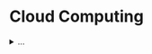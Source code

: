 # Cloud Computing

<details>
<summary>
...
</summary>

## Every AWS Cloud Service in 5 Minutes or Less

|Topic| Name | Full Name | What it does | What it costs |
|-|-|-|-|-|
|Compute|EC2|Elastic Cloud Compute|||
|Compute|Lightsail||||
|Compute|ECR|Elastic Container Registry|||
|Compute|ECS|Elastic Container Service|||
|Compute|EKS|Elastic Kubernetes Service|||
|Compute|Lambda||||
|Compute|Batch||||
|Compute|EB|Elastic Beanstalk|||
|Compute|Serverless Application Repository||||
|Storage|S3|Simple Storage Service|||
|Storage|EFS|Elastic File System|||
|Storage|FSx||||
|Storage|S3 Glacier||||
|Storage|Storage Gateway||||
|Storage|AWS Backup||||
|Database|RDS|Relational Database Service|||
|Database|DynamoDB||||
|Database|EC|ElastiCache|||
|Database|Neptune||||
|Database|Redshift||||
|Database|QLDB|Quantum Ledger Database|||
|Database|DocumentDB||||
|Migration & Transfer|Migration Hub||||
|Migration & Transfer|Application Discovery Service||||
|Migration & Transfer|Database Migration Service||||
|Migration & Transfer|Server Migration Service||||
|Migration & Transfer|AWS Transfer for SFTP||||
|Migration & Transfer|Snowball||||
|Migration & Transfer|DataSync||||
|Networking & Content Delivery|VPC|Virtual Private Cloud|||
|Networking & Content Delivery|CloudFront||||
|Networking & Content Delivery|Route 53||||
|Networking & Content Delivery|API Gateway||||
|Networking & Content Delivery|Direct Connect||||
|Networking & Content Delivery|App Mesh||||
|Networking & Content Delivery|Cloud Map||||
|Networking & Content Delivery|Global Accelerator||||
|Dev Tools|CodeStar||||
|Dev Tools|CodeCommit||||
|Dev Tools|CodeBuild||||
|Dev Tools|CodeDeploy||||
|Dev Tools|CodePipeline||||
|Dev Tools|Cloud9||||
|Dev Tools|X-Ray||||
|Robotics|RoboMaker||||
|Customer Engagement|AWS IQ||||
|Customer Engagement|Support||||
|Customer Engagement|Managed Services||||
|Blockchain|Managed Blockchain||||
|Satellite|Ground Station||||
|Management & Governance|Organizations||||
|Management & Governance|CloudWatch||||
|Management & Governance|Auto Scaling||||
|Management & Governance|CloudFormation||||
|Management & Governance|CloudTrail||||
|Management & Governance|Config||||
|Management & Governance|OpsWorks||||
|Management & Governance|Service Catalog||||
|Management & Governance|Systems Manager||||
|Management & Governance|Trusted Advisor||||
|Management & Governance|Control Tower||||
|Management & Governance|License Manager||||
|Management & Governance|Well-Architected Tool||||
|Management & Governance|Personal Health Dashboard||||
|Management & Governance|Chatbot||||
|Management & Governance|Launch Wizard||||
|Media Services|Elastic Transcoder||||
|Media Services|Kinesis Video Streams||||
|Media Services|MediaConnect||||
|Media Services|MediaConvert||||
|Media Services|MediaLive||||
|Media Services|MediaPackage||||
|Media Services|MediaStore||||
|Media Services|MediaTailor||||
|Media Services|Elemental Appliances & Software||||
|Machine Learning|SageMaker||||
|Machine Learning|Comprehend||||
|Machine Learning|Forecast||||
|Machine Learning|Lex||||
|Machine Learning|Machine Learning||||
|Machine Learning|Personalize||||
|Machine Learning|Polly||||
|Machine Learning|Rekognition||||
|Machine Learning|Textract||||
|Machine Learning|Transcribe||||
|Machine Learning|Translate||||
|Machine Learning|DeepLens||||
|Machine Learning|DeepRacer||||
|Analytics|Athena||||
|Analytics|EMR|Elastic Map Reduce|||
|Analytics|CloudSearch||||
|Analytics|Elasticsearch Service||||
|Analytics|Kinesis||||
|Analytics|QuickSight||||
|Analytics|Data Pipeline||||
|Analytics|Data Exchange||||
|Analytics|Glue||||
|Analytics|Lake Formation||||
|Analytics|MSK|Managed Streaming for Apache Kafka|||
|Security, Identity & Compliance|IAM|Identity and Access Management|||
|Security, Identity & Compliance|Resource Access Manager||||
|Security, Identity & Compliance|Cognito||||
|Security, Identity & Compliance|Secrets Manager||||
|Security, Identity & Compliance|GuardDuty||||
|Security, Identity & Compliance|Inspector||||
|Security, Identity & Compliance|Macie||||
|Security, Identity & Compliance|Single Sign-On||||
|Security, Identity & Compliance|Certificate Manager||||
|Security, Identity & Compliance|Key Management Service||||
|Security, Identity & Compliance|CloudHSM||||
|Security, Identity & Compliance|Directory Service||||
|Security, Identity & Compliance|WAF & Shield||||
|Security, Identity & Compliance|Artifact||||
|Security, Identity & Compliance|Security Hub||||
|Mobile|Amplify||||
|Mobile|Mobile Hu||||
|Mobile|AppSync||||
|Mobile|Device Farm||||
|AR & VR|Sumerian||||
|Application Integration|Step Functions||||
|Application Integration|EventBridge||||
|Application Integration|MQ|Message Queue|||
|Application Integration|SNS|Simple Notification Service|||
|Application Integration|SQS|Simple Queue Service|||
|Application Integration|SWF|Simple Workflow Service|||
|AWS Cost Management|Cost Explorer||||
|AWS Cost Management|Budgets||||
|AWS Cost Management|Marketplace Subscriptions||||
|Customer Engagement|Connect||||
|Customer Engagement|Pinpoint||||
|Customer Engagement|Simple Email Service||||
|Business Applications|Alexa for Business||||
|Business Applications|Chime||||
|Business Applications|WorkMail||||
|End User Computing|WorkSpaces||||
|End User Computing|AppStream 2.0||||
|End User Computing|WorkDocs||||
|End User Computing|WorkLink||||
|Internet of Things|IoT Core||||
|Internet of Things|FreeRTOS||||
|Internet of Things|IoT 1-Click||||
|Internet of Things|IoT Analytics||||
|Internet of Things|IoT Device Defender||||
|Internet of Things|IoT Device Management||||
|Internet of Things|IoT Events||||
|Internet of Things|IoT Greengrass||||
|Internet of Things|IoT SiteWise||||
|Internet of Things|IoT Things Graph||||
|Game Development|GameLift||||

</details>
